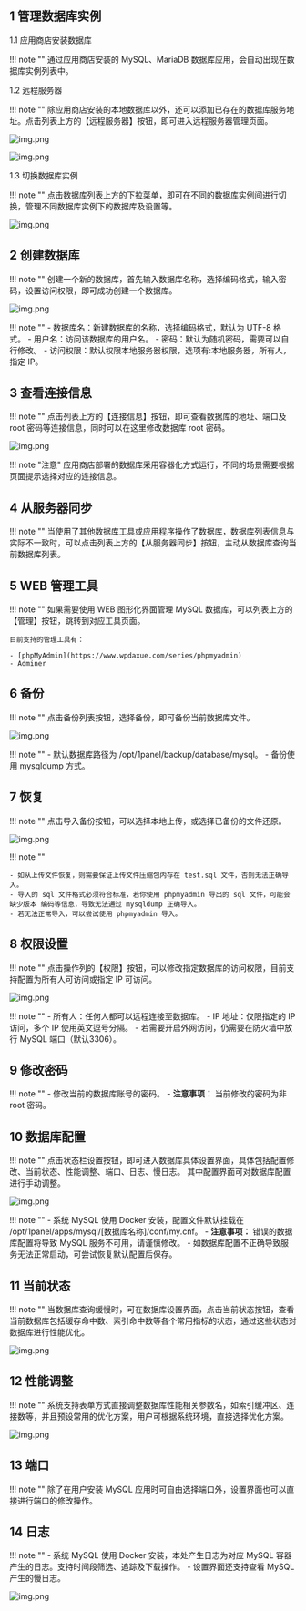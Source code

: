 ## 1 管理数据库实例

1.1 应用商店安装数据库

!!! note ""
    通过应用商店安装的 MySQL、MariaDB 数据库应用，会自动出现在数据库实例列表中。

1.2 远程服务器

!!! note ""
    除应用商店安装的本地数据库以外，还可以添加已存在的数据库服务地址。点击列表上方的【远程服务器】按钮，即可进入远程服务器管理页面。

![img.png](../../img/databases/mysql_remote.png)

![img.png](../../img/databases/mysql_remote_add.png)

1.3 切换数据库实例

!!! note ""
    点击数据库列表上方的下拉菜单，即可在不同的数据库实例间进行切换，管理不同数据库实例下的数据库及设置等。

![img.png](../../img/databases/mysql_select.png)

## 2 创建数据库

!!! note ""
    创建一个新的数据库，首先输入数据库名称，选择编码格式，输入密码，设置访问权限，即可成功创建一个数据库。

![img.png](../../img/databases/create_mysql_db.png)

!!! note ""
    - 数据库名：新建数据库的名称，选择编码格式，默认为 UTF-8 格式。
    - 用户名：访问该数据库的用户名。
    - 密码：默认为随机密码，需要可以自行修改。
    - 访问权限：默认权限本地服务器权限，选项有:本地服务器，所有人，指定 IP。

## 3 查看连接信息

!!! note ""
    点击列表上方的【连接信息】按钮，即可查看数据库的地址、端口及 root 密码等连接信息，同时可以在这里修改数据库 root 密码。

![img.png](../../img/databases/mysql_connect.png)

!!! note "注意"
    应用商店部署的数据库采用容器化方式运行，不同的场景需要根据页面提示选择对应的连接信息。

## 4 从服务器同步

!!! note ""
    当使用了其他数据库工具或应用程序操作了数据库，数据库列表信息与实际不一致时，可以点击列表上方的【从服务器同步】按钮，主动从数据库查询当前数据库列表。

## 5 WEB 管理工具

!!! note ""
    如果需要使用 WEB 图形化界面管理 MySQL 数据库，可以列表上方的【管理】按钮，跳转到对应工具页面。

    目前支持的管理工具有：
    
    - [phpMyAdmin](https://www.wpdaxue.com/series/phpmyadmin)
    - Adminer

## 6 备份

!!! note ""
    点击备份列表按钮，选择备份，即可备份当前数据库文件。

![img.png](../../img/databases/backup_mysql_db.png)

!!! note ""
    - 默认数据库路径为 /opt/1panel/backup/database/mysql。
    - 备份使用 mysqldump 方式。

## 7 恢复

!!! note ""
    点击导入备份按钮，可以选择本地上传，或选择已备份的文件还原。

![img.png](../../img/databases/recover_mysql_db.png)

!!! note ""

    - 如从上传文件恢复，则需要保证上传文件压缩包内存在 test.sql 文件，否则无法正确导入。
    - 导入的 sql 文件格式必须符合标准，若你使用 phpmyadmin 导出的 sql 文件，可能会缺少版本 编码等信息，导致无法通过 mysqldump 正确导入。
    - 若无法正常导入，可以尝试使用 phpmyadmin 导入。

## 8 权限设置

!!! note ""
    点击操作列的【权限】按钮，可以修改指定数据库的访问权限，目前支持配置为所有人可访问或指定 IP 可访问。

![img.png](../../img/databases/update_mysql_db_access.png)

!!! note ""
    - 所有人：任何人都可以远程连接至数据库。
    - IP 地址：仅限指定的 IP 访问，多个 IP 使用英文逗号分隔。
    - 若需要开启外网访问，仍需要在防火墙中放行 MySQL 端口（默认3306）。

## 9 修改密码

!!! note ""
    - 修改当前的数据库账号的密码。
    - **注意事项：** 当前修改的密码为非 root 密码。

## 10 数据库配置

!!! note ""
    点击状态栏设置按钮，即可进入数据库具体设置界面，具体包括配置修改、当前状态、性能调整、端口、日志、慢日志。
    其中配置界面可对数据库配置进行手动调整。

![img.png](../../img/databases/mysql_conf.png)

!!! note ""
    - 系统 MySQL 使用 Docker 安装，配置文件默认挂载在 /opt/1panel/apps/mysql/[数据库名称]/conf/my.cnf。
    - **注意事项：** 错误的数据库配置将导致 MySQL 服务不可用，请谨慎修改。
    - 如数据库配置不正确导致服务无法正常启动，可尝试恢复默认配置后保存。

## 11 当前状态

!!! note ""
    当数据库查询缓慢时，可在数据库设置界面，点击当前状态按钮，查看当前数据库包括缓存命中数、索引命中数等各个常用指标的状态，通过这些状态对数据库进行性能优化。

![img.png](../../img/databases/mysql_status.png)

## 12 性能调整

!!! note ""
    系统支持表单方式直接调整数据库性能相关参数名，如索引缓冲区、连接数等，并且预设常用的优化方案，用户可根据系统环境，直接选择优化方案。

![img.png](../../img/databases/mysql_variables.png)

## 13 端口

!!! note ""
    除了在用户安装 MySQL 应用时可自由选择端口外，设置界面也可以直接进行端口的修改操作。

## 14 日志

!!! note ""
    - 系统 MySQL 使用 Docker 安装，本处产生日志为对应 MySQL 容器产生的日志。支持时间段筛选、追踪及下载操作。
    - 设置界面还支持查看 MySQL 产生的慢日志。

![img.png](../../img/databases/mysql_log.png)
